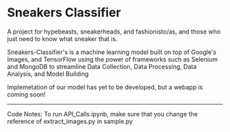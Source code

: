 # Sneakers Classifier

A project for hypebeasts, sneakerheads, and fashionisto/as, and those who just need to know what sneaker that is.

Sneakers-Classifier's is a machine learning model built on top of Google's Images, and TensorFlow using the power of frameworks such as Selenium and MongoDB to streamline Data Collection, Data Processing, Data Analysis, and Model Building

Implemetation of our model has yet to be developed, but a webapp is coming soon!

****

Code Notes:
To run API_Calls.ipynb, make sure that you change the reference of extract_images.py in sample.py